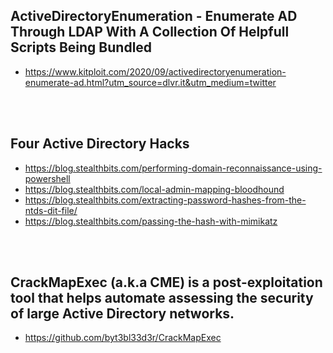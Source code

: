 ## ActiveDirectoryEnumeration - Enumerate AD Through LDAP With A Collection Of Helpfull Scripts Being Bundled
* https://www.kitploit.com/2020/09/activedirectoryenumeration-enumerate-ad.html?utm_source=dlvr.it&utm_medium=twitter
<br />
<br />

## Four Active Directory Hacks
* https://blog.stealthbits.com/performing-domain-reconnaissance-using-powershell
* https://blog.stealthbits.com/local-admin-mapping-bloodhound
* https://blog.stealthbits.com/extracting-password-hashes-from-the-ntds-dit-file/
* https://blog.stealthbits.com/passing-the-hash-with-mimikatz
<br />
<br />

## CrackMapExec (a.k.a CME) is a post-exploitation tool that helps automate assessing the security of large Active Directory networks.
* https://github.com/byt3bl33d3r/CrackMapExec
<br />
<br />



